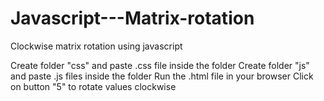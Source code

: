 # Javascript---Matrix-rotation
Clockwise matrix rotation using javascript

Create folder "css" and paste .css file inside the folder
Create folder "js" and paste .js files inside the folder
Run the .html file in your browser
Click on button "5" to rotate values clockwise
